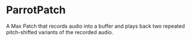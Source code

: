 # ParrotPatch
A Max Patch that records audio into a buffer and plays back two repeated pitch-shifted variants of the recorded audio.
